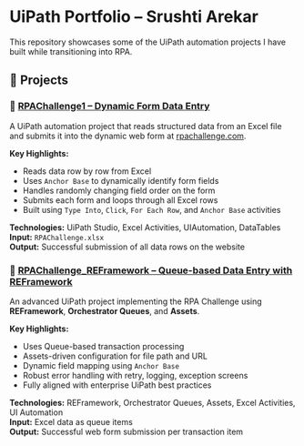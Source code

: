 # UiPath Portfolio – Srushti Arekar

This repository showcases some of the UiPath automation projects I have built while transitioning into RPA.

## 📁 Projects

### 🔹 [RPAChallenge1 – Dynamic Form Data Entry](https://github.com/SrushtiArekar/UiPath-Portfolio/RPAChallenge1)

A UiPath automation project that reads structured data from an Excel file and submits it into the dynamic web form at [rpachallenge.com](https://rpachallenge.com/).

**Key Highlights:**
- Reads data row by row from Excel
- Uses `Anchor Base` to dynamically identify form fields
- Handles randomly changing field order on the form
- Submits each form and loops through all Excel rows
- Built using `Type Into`, `Click`, `For Each Row`, and `Anchor Base` activities

**Technologies:** UiPath Studio, Excel Activities, UIAutomation, DataTables  
**Input:** `RPAChallenge.xlsx`  
**Output:** Successful submission of all data rows on the website 

### 🔹 [RPAChallenge_REFramework – Queue-based Data Entry with REFramework](https://github.com/SrushtiArekar/UiPath-Portfolio/RPAChallenge_REFramework)

An advanced UiPath project implementing the RPA Challenge using **REFramework**, **Orchestrator Queues**, and **Assets**.

**Key Highlights:**
- Uses Queue-based transaction processing
- Assets-driven configuration for file path and URL
- Dynamic field mapping using `Anchor Base`
- Robust error handling with retry, logging, exception screens
- Fully aligned with enterprise UiPath best practices

**Technologies:** REFramework, Orchestrator Queues, Assets, Excel Activities, UI Automation  
**Input:** Excel data as queue items  
**Output:** Successful web form submission per transaction item
